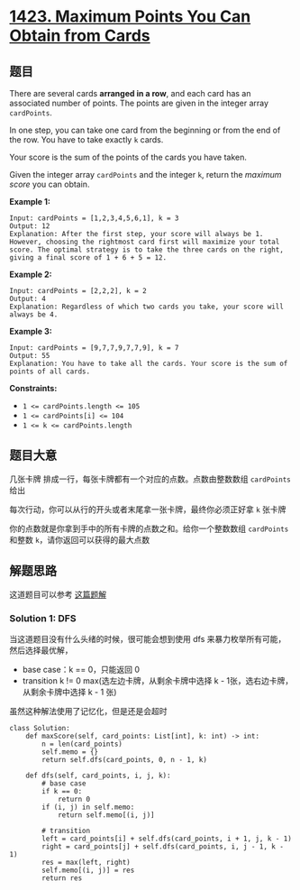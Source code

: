 # [1423. Maximum Points You Can Obtain from Cards](https://leetcode.com/problems/maximum-points-you-can-obtain-from-cards/)

## 题目

There are several cards **arranged in a row**, and each card has an associated number of points. The points are given in the integer array `cardPoints`.

In one step, you can take one card from the beginning or from the end of the row. You have to take exactly `k` cards.

Your score is the sum of the points of the cards you have taken.

Given the integer array `cardPoints` and the integer `k`, return the *maximum score* you can obtain.

 

**Example 1:**

```
Input: cardPoints = [1,2,3,4,5,6,1], k = 3
Output: 12
Explanation: After the first step, your score will always be 1. However, choosing the rightmost card first will maximize your total score. The optimal strategy is to take the three cards on the right, giving a final score of 1 + 6 + 5 = 12.
```

**Example 2:**

```
Input: cardPoints = [2,2,2], k = 2
Output: 4
Explanation: Regardless of which two cards you take, your score will always be 4.
```

**Example 3:**

```
Input: cardPoints = [9,7,7,9,7,7,9], k = 7
Output: 55
Explanation: You have to take all the cards. Your score is the sum of points of all cards.
```

 

**Constraints:**

- `1 <= cardPoints.length <= 105`
- `1 <= cardPoints[i] <= 104`
- `1 <= k <= cardPoints.length`

## 题目大意

几张卡牌 排成一行，每张卡牌都有一个对应的点数。点数由整数数组 `cardPoints` 给出

每次行动，你可以从行的开头或者末尾拿一张卡牌，最终你必须正好拿 `k` 张卡牌

你的点数就是你拿到手中的所有卡牌的点数之和。给你一个整数数组 `cardPoints` 和整数 `k`，请你返回可以获得的最大点数

## 解题思路

这道题目可以参考 [这篇题解]()

### Solution 1: DFS

当这道题目没有什么头绪的时候，很可能会想到使用 dfs 来暴力枚举所有可能，然后选择最优解，

- base case：k == 0，只能返回 0
- transition k != 0 max(选左边卡牌，从剩余卡牌中选择 k - 1张，选右边卡牌，从剩余卡牌中选择 k - 1 张)

虽然这种解法使用了记忆化，但是还是会超时

````python3
class Solution:
    def maxScore(self, card_points: List[int], k: int) -> int:
        n = len(card_points)
        self.memo = {}
        return self.dfs(card_points, 0, n - 1, k)

    def dfs(self, card_points, i, j, k):
        # base case
        if k == 0:
            return 0
        if (i, j) in self.memo:
            return self.memo[(i, j)]

        # transition
        left = card_points[i] + self.dfs(card_points, i + 1, j, k - 1)
        right = card_points[j] + self.dfs(card_points, i, j - 1, k - 1)
        res = max(left, right)
        self.memo[(i, j)] = res
        return res
````
